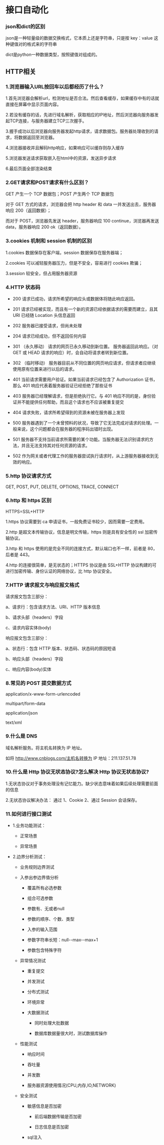 # 接口自动化

### json和dict的区别

json是一种轻量级的数据交换格式，它本质上还是字符串，只是按 key：value 这种键值对的格式来的字符串

dict是python一种数据类型，按照键值对组成的。

## HTTP相关

### 1.浏览器输入URL按回车以后都经历了什么？

1.首先浏览器会解析url，检测地址是否合法。然后查看缓存，如果缓存中有的话就直接在屏幕中显示页面内容。

2.若没有缓存的话，先进行域名解析，获取相应的IP地址，然后浏览器向服务器发起TCP连接，与服务器建立TCP三次握手。

3.握手成功以后浏览器向服务器发起http请求，请求数据包。服务器处理收到的请求，将数据返回至浏览器。

4.浏览器接收并且解码http响应，如果响应可以缓存则存入缓存

5.浏览器发送请求获取嵌入在html中的资源，发送异步请求

6.最后页面全部渲染结束

### 2.GET请求和POST请求有什么区别？

GET 产生一个 TCP 数据包；POST 产生两个 TCP 数据包

对于 GET 方式的请求，浏览器会把 http header 和 data 一并发送出去，服务器响应 200（返回数据）；
 
而对于 POST，浏览器先发送 header，服务器响应 100 continue，浏览器再发送data，服务器响应 200 ok（返回数据）。

### 3.cookies 机制和 session 机制的区别

1.cookies 数据保存在客户端，session 数据保存在服务器端；

2.cookies 可以减轻服务器压力，但是不安全，容易进行 cookies 欺骗；

3.session 较安全，但占用服务器资源

### 4.HTTP 状态码

* 200 请求已成功，请求所希望的响应头或数据体将随此响应返回。

* 201 请求已经被实现，而且有一个新的资源已经依据请求的需要而建立，且其 URI 已经随 Location 头信息返回

* 202 服务器已接受请求，但尚未处理

* 204 请求已经成功，但不返回任何内容

* 301 （永久移动） 请求的网页已永久移动到新位置。 服务器返回此响应。（对 GET 或 HEAD 请求的响应）时，会自动将请求者转到新位置。

* 302 （临时移动） 服务器目前从不同位置的网页响应请求，但请求者应继续使用原有位置来进行以后的请求。

* 401 当前请求需要用户验证。如果当前请求已经包含了 Authorization 证书，那么 401 响应代表着服务器验证已经拒绝了那些证书

* 403 服务器已经理解请求，但是拒绝执行它。与 401 响应不同的是，身份验证并不能提供任何帮助，而且这个请求也不应该被重复提交

* 404 请求失败，请求所希望得到的资源未被在服务器上发现

* 500 服务器遇到了一个未曾预料的状况，导致了它无法完成对请求的处理。一般来说，这个问题都会在服务器的程序码出错时出现。

* 501 服务器不支持当前请求所需要的某个功能。当服务器无法识别请求的方法，并且无法支持其对任何资源的请求。

* 502 作为网关或者代理工作的服务器尝试执行请求时，从上游服务器接收到无效的响应。

### 5.http 协议请求方式

GET, POST, PUT, DELETE, OPTIONS, TRACE, CONNECT

### 6.http 和 https 区别

HTTPS=SSL+HTTP

1.https 协议需要到 ca 申请证书，一般免费证书较少，因而需要一定费用。

2.http 是超文本传输协议，信息是明文传输，https 则是具有安全性的 ssl 加密传输协议。

3.http 和 https 使用的是完全不同的连接方式，默认端口也不一样，前者是 80，后者是 443。

4.http 的连接很简单，是无状态的；HTTPS 协议是由 SSL+HTTP 协议构建的可进行加密传输、身份认证的网络协议，比 http 协议安全。

### 7.HTTP 请求报文与响应报文格式

请求报文包含三部分：

a、请求行：包含请求方法、URI、HTTP 版本信息

b、请求头部（headers）字段

c、请求内容实体(body)

响应报文包含三部分：

a、状态行：包含 HTTP 版本、状态码、状态码的原因短语

b、响应头部（headers）字段

c、响应内容(body)实体

### 8.常见的 POST 提交数据方式

application/x-www-form-urlencoded

multipart/form-data

application/json

text/xml

### 9.什么是 DNS

域名解析服务。将主机名转换为 IP 地址。

如将 http://www.cnblogs.com/主机名转换为 IP 地址：211.137.51.78

### 10.什么是 Http 协议无状态协议?怎么解决 Http 协议无状态协议?

1.无状态协议对于事务处理没有记忆能力。缺少状态意味着如果后续处理需要前面的信息

2.无状态协议解决办法： 通过 1、Cookie 2、通过 Session 会话保存。

### 11.如何进行接口测试

* 1.业务功能测试：

    * 正常场景
    
    * 异常场景

* 2.边界分析测试：

    * 业务规则边界测试
    
    * 入参出参边界值分析
        
        * 覆盖所有必选参数
        
        * 组合可选参数
        
        * 参数有、无或者null
        
        * 参数的顺序、个数、类型
        
        * 入参的输入范围
        
        * 参数字符串长短：null--max--max+1
        
        * 参数包含特殊字符
        
    * 异常情况测试
    
        * 重复提交
        
        * 并发测试
        
        * 分布式测试
        
        * 环境异常
        
        * 大数据测试
        
            * 同时处理大批数据
            
            * 数据库数据量很大时，测试数据库操作
            
    * 性能测试
        
        * 响应时间
        
        * 吞吐量
        
        * 并发数
        
        * 服务器资源使用情况(CPU,内存,IO,NETWORK)
        
    * 安全测试
    
        * 敏感信息是否加密
        
            * 前后端数据传输是否加密
            
            * 日志信息是否加密
            
        * sql注入
